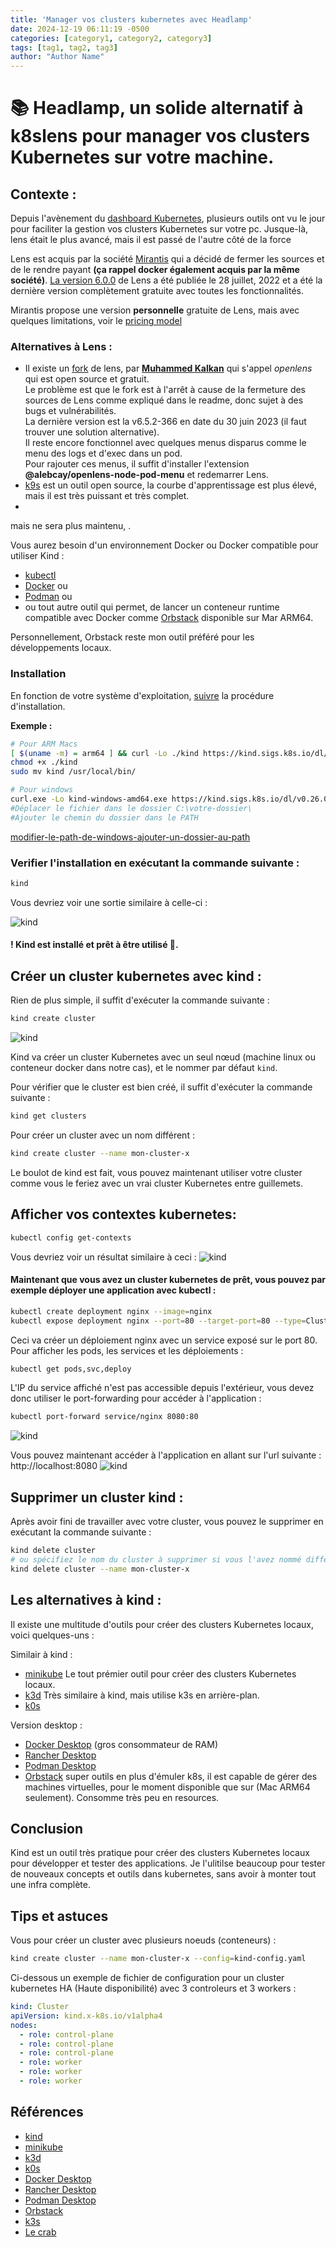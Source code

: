 ```yaml
---
title: 'Manager vos clusters kubernetes avec Headlamp'
date: 2024-12-19 06:11:19 -0500
categories: [category1, category2, category3]
tags: [tag1, tag2, tag3]
author: "Author Name"
---
```


# 📚 Headlamp, un solide alternatif à k8slens  pour manager vos clusters Kubernetes sur votre machine.

## Contexte :
Depuis l'avènement du [dashboard Kubernetes](https://github.com/kubernetes/dashboard), plusieurs outils ont vu le jour pour faciliter la gestion vos clusters Kubernetes sur votre pc.
Jusque-là, lens était le plus avancé, mais il est passé de l'autre côté de la force

Lens est acquis par la société [Mirantis](https://www.mirantis.com) qui a décidé de fermer les sources et de le rendre payant **(ça rappel docker également acquis par la même société)**.
[La version 6.0.0](https://forums.k8slens.dev/t/lens-6-release-and-vision-for-the-future/106) de Lens a été publiée le 28 juillet, 2022 et a été la dernière version complètement gratuite avec toutes les fonctionnalités.

Mirantis propose une version **personnelle** gratuite de Lens, mais avec quelques limitations, voir le [pricing model](   https://k8slens.dev/pricing)

### Alternatives à Lens :
- Il existe un [fork](https://github.com/MuhammedKalkan/OpenLens) de lens, par **[Muhammed Kalkan](https://github.com/MuhammedKalkan)** qui s'appel *openlens* qui est open source et gratuit. <br />
  Le problème est que le fork est à l'arrêt à cause de la fermeture des sources de Lens comme expliqué dans le readme, donc sujet à des bugs et vulnérabilités. <br >
  La dernière version est la v6.5.2-366 en date du 30 juin 2023 (il faut trouver une solution alternative). <br />
  Il reste encore fonctionnel avec quelques menus disparus comme le menu des logs et d'exec dans un pod.<br />
  Pour rajouter ces menus, il suffit d'installer l'extension **@alebcay/openlens-node-pod-menu** et redemarrer Lens. <br />
- [k9s](https://k9scli.io/) est un outil open source, la courbe d'apprentissage est plus élevé, mais il est très puissant et très complet.
-




mais ne sera plus maintenu, .


Vous aurez besoin d'un environnement Docker ou Docker compatible pour utiliser Kind :

- [kubectl](https://kubernetes.io/docs/tasks/tools/)
- [Docker](https://docs.docker.com/get-started/get-docker/)  ou
- [Podman](https://podman.io/getting-started/installation) ou
- ou tout autre outil qui permet, de lancer un conteneur runtime compatible avec Docker comme [Orbstack](https://www.orbstack.dev/) disponible sur Mar ARM64.

Personnellement, Orbstack reste mon outil préféré pour les développements locaux.

### Installation

En fonction de votre système d'exploitation, [suivre](https://kind.sigs.k8s.io/docs/user/quick-start/#installation) la procédure d'installation.


**Exemple :**
```bash
# Pour ARM Macs
[ $(uname -m) = arm64 ] && curl -Lo ./kind https://kind.sigs.k8s.io/dl/v0.26.0/kind-darwin-arm64
chmod +x ./kind
sudo mv kind /usr/local/bin/
```

```bash
# Pour windows  
curl.exe -Lo kind-windows-amd64.exe https://kind.sigs.k8s.io/dl/v0.26.0/kind-windows-amd64
#Déplacer le fichier dans le dossier C:\votre-dossier\ 
#Ajouter le chemin du dossier dans le PATH
```
[modifier-le-path-de-windows-ajouter-un-dossier-au-path ](https://lecrabeinfo.net/modifier-le-path-de-windows-ajouter-un-dossier-au-path.html )


### Verifier l'installation en exécutant la commande suivante :
```bash
kind
```
Vous devriez voir une sortie similaire à celle-ci :

![kind](https://mombesoft-blog-post-1474x.s3.us-east-1.amazonaws.com/assets/kind-01.png)

#### ! Kind est installé et prêt à être utilisé 🎉.

## Créer un cluster kubernetes avec kind :

Rien de plus simple, il suffit d'exécuter la commande suivante :
```bash
kind create cluster
```
![kind](https://mombesoft-blog-post-1474x.s3.us-east-1.amazonaws.com/assets/kind-create-cluster.png)

Kind va créer un cluster Kubernetes avec un seul nœud (machine linux ou conteneur docker dans notre cas), et le nommer par défaut `kind`.

Pour vérifier que le cluster est bien créé, il suffit d'exécuter la commande suivante :
```bash
kind get clusters
```
Pour créer un cluster avec un nom différent :
```bash
kind create cluster --name mon-cluster-x
```
Le boulot de kind est fait, vous pouvez maintenant utiliser votre cluster comme vous le feriez avec un vrai cluster Kubernetes entre guillemets.

## Afficher vos contextes kubernetes:
```bash
kubectl config get-contexts
```
Vous devriez voir un résultat similaire à ceci :
![kind](https://mombesoft-blog-post-1474x.s3.us-east-1.amazonaws.com/assets/kind-cluster-get-contexts.png)

#### Maintenant que vous avez un cluster kubernetes de prêt, vous pouvez par exemple déployer une application avec kubectl :
```bash
kubectl create deployment nginx --image=nginx
kubectl expose deployment nginx --port=80 --target-port=80 --type=ClusterIP
```
Ceci va créer un déploiement nginx avec un service exposé sur le port 80.
Pour afficher les pods, les services et les déploiements :
```bash
kubectl get pods,svc,deploy
```
L'IP du service affiché n'est pas accessible depuis l'extérieur, vous devez donc utiliser le port-forwarding pour accéder à l'application :
```bash
kubectl port-forward service/nginx 8080:80
```
![kind](https://mombesoft-blog-post-1474x.s3.us-east-1.amazonaws.com/assets/kubectl-nginx.png)

Vous pouvez maintenant accéder à l'application en allant sur l'url suivante : http://localhost:8080
![kind](https://mombesoft-blog-post-1474x.s3.us-east-1.amazonaws.com/assets/nginx.png)

## Supprimer un cluster kind :

Après avoir fini de travailler avec votre cluster, vous pouvez le supprimer en exécutant la commande suivante :
```bash
kind delete cluster
# ou spécifiez le nom du cluster à supprimer si vous l'avez nommé différemment :
kind delete cluster --name mon-cluster-x
```

## Les alternatives à kind :
Il existe une multitude d'outils pour créer des clusters Kubernetes locaux, voici quelques-uns :

Similair à kind :
- [minikube](https://minikube.sigs.k8s.io/docs/start/) Le tout prémier outil pour créer des clusters Kubernetes locaux.
- [k3d](https://k3d.io/) Très similaire à kind, mais utilise k3s en arrière-plan.
- [k0s](https://k0sproject.io/)

Version desktop :

- [Docker Desktop](https://www.docker.com/products/docker-desktop/) (gros consommateur de RAM)
- [Rancher Desktop](https://rancherdesktop.io/)
- [Podman Desktop](https://podman-desktop.io/)
- [Orbstack](https://orbstack.dev/) super outils en plus d'émuler k8s, il est capable de gérer des machines virtuelles, pour le moment disponible que sur (Mac ARM64 seulement). Consomme très peu en resources.


## Conclusion
Kind est un outil très pratique pour créer des clusters Kubernetes locaux pour développer et tester des applications.
Je l'ulitilse beaucoup pour tester de nouveaux concepts et outils dans kubernetes, sans avoir à monter tout une infra complète.
## Tips et astuces
Vous pour créer un cluster avec plusieurs noeuds (conteneurs) :
```bash
kind create cluster --name mon-cluster-x --config=kind-config.yaml
```

Ci-dessous un exemple de fichier de configuration pour un cluster kubernetes HA (Haute disponibilité) avec 3 controleurs et 3 workers :
```yaml
kind: Cluster
apiVersion: kind.x-k8s.io/v1alpha4
nodes:
  - role: control-plane
  - role: control-plane
  - role: control-plane
  - role: worker
  - role: worker
  - role: worker
```
## Références
- [kind](https://kind.sigs.k8s.io/)
- [minikube](https://minikube.sigs.k8s.io/docs/start/)
- [k3d](https://k3d.io/)
- [k0s](https://k0sproject.io/)
- [Docker Desktop](https://www.docker.com/products/docker-desktop/)
- [Rancher Desktop](https://rancherdesktop.io/)
- [Podman Desktop](https://podman-desktop.io/)
- [Orbstack](https://orbstack.dev/)
- [k3s](https://k3s.io/)
- [Le crab](https://lecrabeinfo.net/modifier-le-path-de-windows-ajouter-un-dossier-au-path.html )
